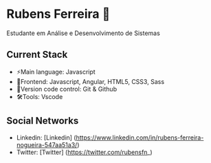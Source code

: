 # Rubens Ferreira 🐺

Estudante em Análise e Desenvolvimento de Sistemas

## Current Stack

 - ⚡️Main language: Javascript
 - 🚀Frontend: Javascript, Angular, HTML5, CSS3, Sass
 - 🔧Version code control: Git & Github
 - 🛠Tools: Vscode

## Social Networks

 - Linkedin: [Linkedin] (https://www.linkedin.com/in/rubens-ferreira-nogueira-547aa51a3/)
 - Twitter: [Twitter] (https://twitter.com/rubensfn_)
